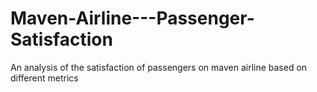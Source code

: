 # Maven-Airline---Passenger-Satisfaction
An analysis of the satisfaction of passengers on maven airline based on different metrics
